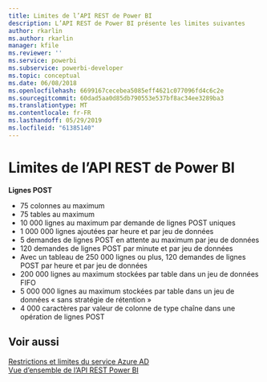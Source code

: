 ```yaml
---
title: Limites de l’API REST de Power BI
description: L’API REST de Power BI présente les limites suivantes
author: rkarlin
ms.author: rkarlin
manager: kfile
ms.reviewer: ''
ms.service: powerbi
ms.subservice: powerbi-developer
ms.topic: conceptual
ms.date: 06/08/2018
ms.openlocfilehash: 6699167cecebea5085eff4621c077096fd4c6c2e
ms.sourcegitcommit: 60dad5aa0d85db790553e537bf8ac34ee3289ba3
ms.translationtype: MT
ms.contentlocale: fr-FR
ms.lasthandoff: 05/29/2019
ms.locfileid: "61385140"
---
```

# <a name="power-bi-rest-api-limitations"></a>Limites de l’API REST de Power BI  
  
**Lignes POST**
  
* 75 colonnes au maximum
* 75 tables au maximum
* 10 000 lignes au maximum par demande de lignes POST uniques  
* 1 000 000 lignes ajoutées par heure et par jeu de données  
* 5 demandes de lignes POST en attente au maximum par jeu de données  
* 120 demandes de lignes POST par minute et par jeu de données
* Avec un tableau de 250 000 lignes ou plus, 120 demandes de lignes POST par heure et par jeu de données
* 200 000 lignes au maximum stockées par table dans un jeu de données FIFO
* 5 000 000 lignes au maximum stockées par table dans un jeu de données « sans stratégie de rétention »  
* 4 000 caractères par valeur de colonne de type chaîne dans une opération de lignes POST
  
## <a name="see-also"></a>Voir aussi

[Restrictions et limites du service Azure AD](https://docs.microsoft.com/azure/active-directory/active-directory-service-limits-restrictions)   
[Vue d’ensemble de l’API REST Power BI](https://docs.microsoft.com/rest/api/power-bi/)